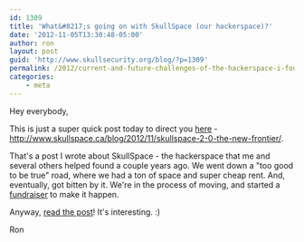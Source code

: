 ```yaml
---
id: 1309
title: 'What&#8217;s going on with SkullSpace (our hackerspace)?'
date: '2012-11-05T13:30:48-05:00'
author: ron
layout: post
guid: 'http://www.skullsecurity.org/blog/?p=1309'
permalink: /2012/current-and-future-challenges-of-the-hackerspace-i-founded
categories:
    - meta
---
```


Hey everybody,

This is just a super quick post today to direct you <a href='http://www.skullspace.ca/blog/2012/11/skullspace-2-0-the-new-frontier/'>here</a> - <a href='http://www.skullspace.ca/blog/2012/11/skullspace-2-0-the-new-frontier/'>http://www.skullspace.ca/blog/2012/11/skullspace-2-0-the-new-frontier/</a>.

That's a post I wrote about SkullSpace - the hackerspace that me and several others helped found a couple years ago. We went down a "too good to be true" road, where we had a ton of space and super cheap rent. And, eventually, got bitten by it. We're in the process of moving, and started a <a href='http://www.indiegogo.com/skullspace'>fundraiser</a> to make it happen.

Anyway, <a href='http://www.skullspace.ca/blog/2012/11/skullspace-2-0-the-new-frontier/'>read the post</a>! It's interesting. :)

Ron
<!--more-->